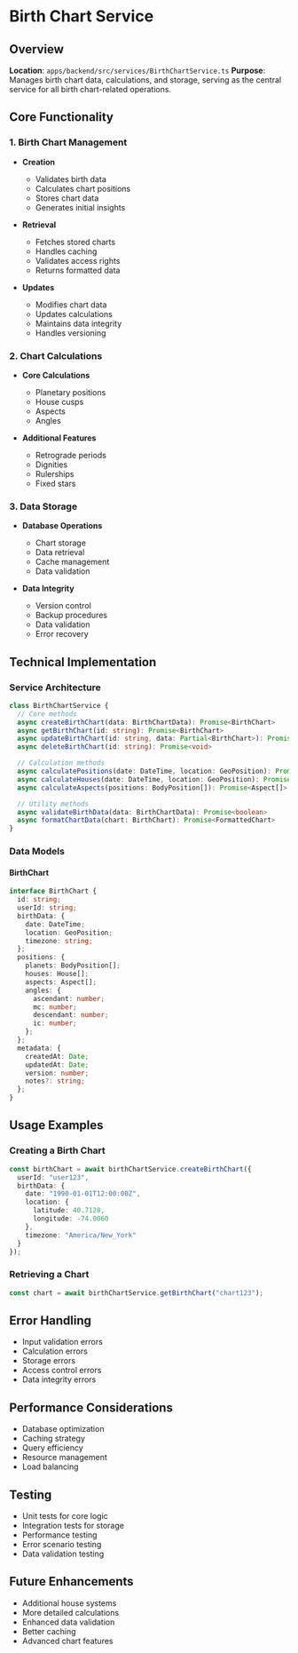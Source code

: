 # Birth Chart Service

## Overview
**Location**: `apps/backend/src/services/BirthChartService.ts`
**Purpose**: Manages birth chart data, calculations, and storage, serving as the central service for all birth chart-related operations.

## Core Functionality

### 1. Birth Chart Management
- **Creation**
  - Validates birth data
  - Calculates chart positions
  - Stores chart data
  - Generates initial insights

- **Retrieval**
  - Fetches stored charts
  - Handles caching
  - Validates access rights
  - Returns formatted data

- **Updates**
  - Modifies chart data
  - Updates calculations
  - Maintains data integrity
  - Handles versioning

### 2. Chart Calculations
- **Core Calculations**
  - Planetary positions
  - House cusps
  - Aspects
  - Angles

- **Additional Features**
  - Retrograde periods
  - Dignities
  - Rulerships
  - Fixed stars

### 3. Data Storage
- **Database Operations**
  - Chart storage
  - Data retrieval
  - Cache management
  - Data validation

- **Data Integrity**
  - Version control
  - Backup procedures
  - Data validation
  - Error recovery

## Technical Implementation

### Service Architecture
```typescript
class BirthChartService {
  // Core methods
  async createBirthChart(data: BirthChartData): Promise<BirthChart>
  async getBirthChart(id: string): Promise<BirthChart>
  async updateBirthChart(id: string, data: Partial<BirthChart>): Promise<BirthChart>
  async deleteBirthChart(id: string): Promise<void>

  // Calculation methods
  async calculatePositions(date: DateTime, location: GeoPosition): Promise<BodyPosition[]>
  async calculateHouses(date: DateTime, location: GeoPosition): Promise<House[]>
  async calculateAspects(positions: BodyPosition[]): Promise<Aspect[]>

  // Utility methods
  async validateBirthData(data: BirthChartData): Promise<boolean>
  async formatChartData(chart: BirthChart): Promise<FormattedChart>
}
```

### Data Models

#### BirthChart
```typescript
interface BirthChart {
  id: string;
  userId: string;
  birthData: {
    date: DateTime;
    location: GeoPosition;
    timezone: string;
  };
  positions: {
    planets: BodyPosition[];
    houses: House[];
    aspects: Aspect[];
    angles: {
      ascendant: number;
      mc: number;
      descendant: number;
      ic: number;
    };
  };
  metadata: {
    createdAt: Date;
    updatedAt: Date;
    version: number;
    notes?: string;
  };
}
```

## Usage Examples

### Creating a Birth Chart
```typescript
const birthChart = await birthChartService.createBirthChart({
  userId: "user123",
  birthData: {
    date: "1990-01-01T12:00:00Z",
    location: {
      latitude: 40.7128,
      longitude: -74.0060
    },
    timezone: "America/New_York"
  }
});
```

### Retrieving a Chart
```typescript
const chart = await birthChartService.getBirthChart("chart123");
```

## Error Handling
- Input validation errors
- Calculation errors
- Storage errors
- Access control errors
- Data integrity errors

## Performance Considerations
- Database optimization
- Caching strategy
- Query efficiency
- Resource management
- Load balancing

## Testing
- Unit tests for core logic
- Integration tests for storage
- Performance testing
- Error scenario testing
- Data validation testing

## Future Enhancements
- Additional house systems
- More detailed calculations
- Enhanced data validation
- Better caching
- Advanced chart features 